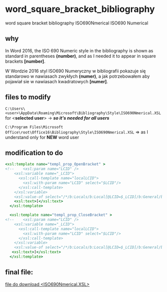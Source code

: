 # word_square_bracket_bibliography
word square bracket bibliography ISO690Nmerical ISO690 Numerical 

## why
In Word 2016, the ISO 690 Numeric style in the bibliography is shown as standard in parentheses __(number)__, and as I needed it to appear in square brackets __[number]__.

W Wordzie 2016 styl ISO690 Numeryczny w bibliografii pokazuje się standarowo w nawiasach zwykłych __(numer)__, a jak potrzebowałem aby pojawiał sie w nawiasach kwadratowych __[numer]__.

## files to modify


`C:\Users\<user>\AppData\Roaming\Microsoft\Bibliography\Style\ISO690Nmerical.XSL`
for \<__selected user__\> -> ***so it's needed for all users***

`C:\Program Files\Microsoft Office\root\Office16\Bibliography\Style\ISO690Nmerical.XSL`
=> as I understand only for **NEW** word user
 
## modification to do

```xsl
<xsl:template name="templ_prop_OpenBracket" >
<!--    <xsl:param name="LCID" />
    <xsl:variable name="_LCID">
      <xsl:call-template name="localLCID">
        <xsl:with-param name="LCID" select="$LCID"/>
      </xsl:call-template>
    </xsl:variable>
    <xsl:value-of select="/*/b:Locals/b:Local[@LCID=$_LCID]/b:General/b:OpenBracket"/>-->
    <xsl:text>[</xsl:text>
  </xsl:template>

  <xsl:template name="templ_prop_CloseBracket" >
<!--    <xsl:param name="LCID" />
    <xsl:variable name="_LCID">
      <xsl:call-template name="localLCID">
        <xsl:with-param name="LCID" select="$LCID"/>
      </xsl:call-template>
    </xsl:variable>
    <xsl:value-of select="/*/b:Locals/b:Local[@LCID=$_LCID]/b:General/b:CloseBracket"/> -->
   <xsl:text>]</xsl:text>
  </xsl:template>
```

## final file:
[file do download \<ISO690Nmerical.XSL\>](../blob/master/ISO690Nmerical.XSL)
